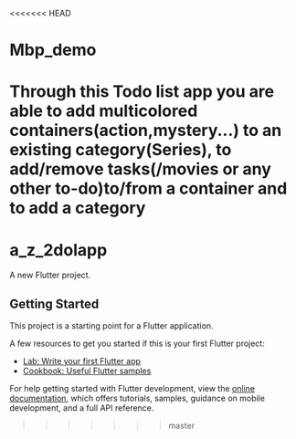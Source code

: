 <<<<<<< HEAD
# Mbp_demo
Through  this Todo list app you are able to add multicolored containers(action,mystery...) to an existing  category(Series), to add/remove tasks(/movies or any other to-do)to/from a container and to add a category
=======
# a_z_2dolapp

A new Flutter project.

## Getting Started

This project is a starting point for a Flutter application.

A few resources to get you started if this is your first Flutter project:

- [Lab: Write your first Flutter app](https://docs.flutter.dev/get-started/codelab)
- [Cookbook: Useful Flutter samples](https://docs.flutter.dev/cookbook)

For help getting started with Flutter development, view the
[online documentation](https://docs.flutter.dev/), which offers tutorials,
samples, guidance on mobile development, and a full API reference.
>>>>>>> master
